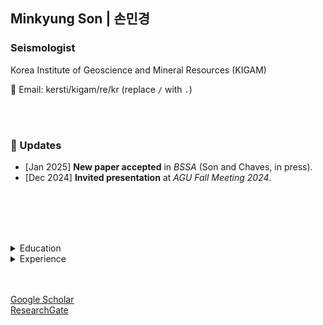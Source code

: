 ## Minkyung Son | 손민경
### Seismologist  
Korea Institute of Geoscience and Mineral Resources (KIGAM)  

📧 Email: kersti/kigam/re/kr (replace `/` with `.`)  

<br><br>

### 🔹 Updates
- [Jan 2025] **New paper accepted** in *BSSA* (Son and Chaves, in press).
- [Dec 2024] **Invited presentation** at *AGU Fall Meeting 2024*.

<br><br><br><br>

<details>
  <summary>Education</summary>

- **Ph.D. in Geophysics**, Seoul National University, Aug 2016  
- **M.S. in Geophysics**, Seoul National University, Feb 2011  
- **B.S. in Energy Resources Engineering**, Seoul National University, Feb 2009  
- **Exchange Student**, Osaka University, Apr – Aug 2008  

</details>
<details>
  <summary>Experience</summary>

- **Principal Researcher**, Korea Institute of Geoscience and Mineral Resources (KIGAM), Jan 2025 – Present  
- **Senior Researcher**, KIGAM, Jan 2017 – Dec 2024 *(including parental leave: May 2017 – Aug 2018, Sep 2021 – Apr 2022)*  
- **Researcher**, KIGAM, Dec 2010 – Dec 2016  

</details>
<br><br>

[Google Scholar](https://scholar.google.com/citations?user=3ssY-5gAAAAJ&hl=en) <br>
[ResearchGate](https://www.researchgate.net/profile/Minkyung-Son?ev=hdr_xprf)
